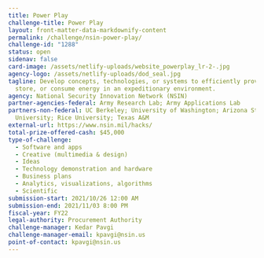```yaml
---
title: Power Play
challenge-title: Power Play
layout: front-matter-data-markdownify-content
permalink: /challenge/nsin-power-play/
challenge-id: "1288"
status: open
sidenav: false
card-image: /assets/netlify-uploads/website_powerplay_lr-2-.jpg
agency-logo: /assets/netlify-uploads/dod_seal.jpg
tagline: Develop concepts, technologies, or systems to efficiently provide,
  store, or consume energy in an expeditionary environment.
agency: National Security Innovation Network (NSIN)
partner-agencies-federal: Army Research Lab; Army Applications Lab
partners-non-federal: UC Berkeley; University of Washington; Arizona State
  University; Rice University; Texas A&M
external-url: https://www.nsin.mil/hacks/
total-prize-offered-cash: $45,000
type-of-challenge:
  - Software and apps
  - Creative (multimedia & design)
  - Ideas
  - Technology demonstration and hardware
  - Business plans
  - Analytics, visualizations, algorithms
  - Scientific
submission-start: 2021/10/26 12:00 AM
submission-end: 2021/11/03 8:00 PM
fiscal-year: FY22
legal-authority: Procurement Authority
challenge-manager: Kedar Pavgi
challenge-manager-email: kpavgi@nsin.us
point-of-contact: kpavgi@nsin.us
---
```

